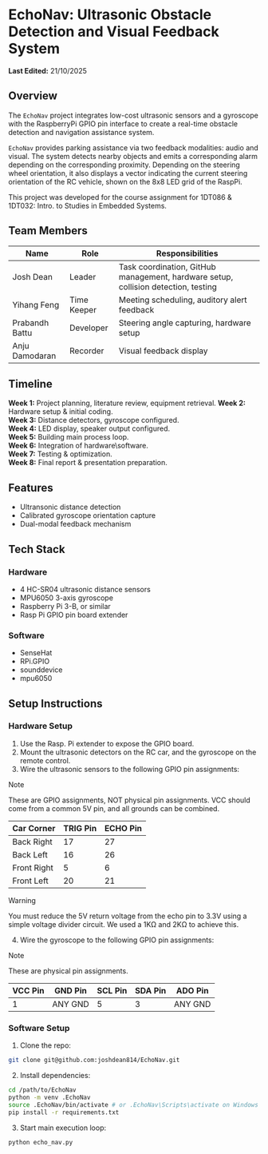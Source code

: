 # EchoNav: Ultrasonic Obstacle Detection and Visual Feedback System

**Last Edited:** 21/10/2025

## Overview
The `EchoNav` project integrates low-cost ultrasonic sensors and a gyroscope with the RaspberryPi GPIO pin interface to create a real-time obstacle detection and navigation assistance system. 

`EchoNav` provides parking assistance via two feedback modalities: audio and visual. The system detects nearby objects and emits a corresponding alarm depending on the corresponding proximity. Depending on the steering wheel orientation, it also displays a vector indicating the current steering orientation of the RC vehicle, shown on the 8x8 LED grid of the RaspPi.

This project was developed for the course assignment for 1DT086 & 1DT032: Intro. to Studies in Embedded Systems.

## Team Members
| Name | Role | Responsibilities |
|------|------|------------------|
| Josh Dean | Leader | Task coordination, GitHub management, hardware setup, collision detection, testing |
| Yihang Feng | Time Keeper | Meeting scheduling, auditory alert feedback |
| Prabandh Battu | Developer | Steering angle capturing, hardware setup |
| Anju Damodaran | Recorder | Visual feedback display |

## Timeline
**Week 1:** Project planning, literature review, equipment retrieval.
**Week 2:** Hardware setup & initial coding. \
**Week 3:** Distance detectors, gyroscope configured. \
**Week 4:** LED display, speaker output configured. \
**Week 5:** Building main process loop. \
**Week 6:** Integration of hardware\software. \
**Week 7:** Testing & optimization. \
**Week 8:** Final report & presentation preparation.

## Features
* Ultransonic distance detection
* Calibrated gyroscope orientation capture
* Dual-modal feedback mechanism

## Tech Stack

### Hardware
* 4 HC-SR04 ultrasonic distance sensors
* MPU6050 3-axis gyroscope
* Raspberry Pi 3-B, or similar
* Rasp Pi GPIO pin board extender

### Software
* SenseHat
* RPi.GPIO
* sounddevice
* mpu6050

## Setup Instructions

### Hardware Setup
1. Use the Rasp. Pi extender to expose the GPIO board.
2. Mount the ultrasonic detectors on the RC car, and the gyroscope on the remote control.
3. Wire the ultrasonic sensors to the following GPIO pin assignments:
> [!NOTE] 
> These are GPIO assignments, NOT physical pin assignments. VCC should come from a common 5V pin, and all grounds can be combined.

   | Car Corner | TRIG Pin | ECHO Pin |
   |---------|----------|----------|
   | Back Right | 17 | 27 |
   | Back Left | 16 | 26 |
   | Front Right | 5 | 6 |
   | Front Left | 20 | 21 |

> [!WARNING]
> You must reduce the 5V return voltage from the echo pin to 3.3V using a simple voltage divider circuit. We used a 1KΩ and 2KΩ to achieve this.

4. Wire the gyroscope to the following GPIO pin assignments:
> [!NOTE] 
> These are physical pin assignments. 

   | VCC Pin | GND Pin | SCL Pin | SDA Pin | ADO Pin |
   |---------|---------|---------|---------|---------|
   | 1 | ANY GND | 5 | 3 | ANY GND |

### Software Setup
1. Clone the repo:
```bash
git clone git@github.com:joshdean814/EchoNav.git
```

2. Install dependencies:
```bash
cd /path/to/EchoNav
python -m venv .EchoNav
source .EchoNav/bin/activate # or .EchoNav\Scripts\activate on Windows
pip install -r requirements.txt
```

3. Start main execution loop:
```bash
python echo_nav.py
```